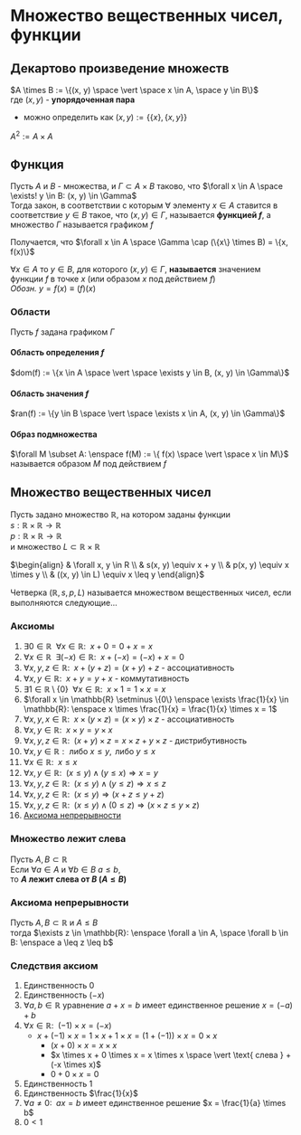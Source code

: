 # Множество вещественных чисел, функции

## Декартово произведение множеств
$A \times B := \{(x, y) \space \vert \space x \in A, \space y \in B\}$  
где $(x, y)$ - **упорядоченная пара**
- можно определить как $(x, y) := \{\{x\}, \{x, y\}\}$

$A^{2} := A \times A$

## Функция
Пусть $A$ и $B$ - множества, и $\Gamma \subset A \times B$ таково, что $\forall x \in A \space \exists! y \in B: (x, y) \in \Gamma$  
Тогда закон, в соответствии с которым $\forall$ элементу $x \in A$ ставится в соответствие $y \in B$ такое, что $(x, y) \in \Gamma$, называется **функцией $f$**, а множество $\Gamma$ называется графиком $f$

Получается, что $\forall x \in A \space \Gamma \cap (\{x\} \times B) = \{x, f(x)\}$

$\forall x \in A$ то $y \in B$, для которого $(x, y) \in \Gamma$, **называется** значением функции $f$ в точке $x$ (или образом $x$ под действием $f$)  
*Обозн.* $y = f(x) \equiv (f)(x)$

### Области
Пусть $f$ задана графиком $\Gamma$
#### Область определения $f$
$dom(f) := \{x \in A \space \vert \space \exists y \in B, (x, y) \in \Gamma\}$

#### Область значения $f$
$ran(f) := \{y \in B \space \vert \space \exists x \in A, (x, y) \in \Gamma\}$

#### Образ подмножества
$\forall M \subset A: \enspace f(M) := \{ f(x) \space \vert \space x \in M\}$    
называется образом $M$ под действием $f$

## Множество вещественных чисел
Пусть задано множество $\mathbb{R}$, на котором заданы функции  
$s: \mathbb{R} \times \mathbb{R} \to \mathbb{R}$  
$p: \mathbb{R} \times \mathbb{R} \to \mathbb{R}$  
и множество $L \subset \mathbb{R} \times \mathbb{R}$

$\begin{align} & \forall x, y \in R \\ & s(x, y) \equiv x + y \\ & p(x, y) \equiv x \times y \\ & ((x, y) \in L) \equiv x \leq y \end{align}$

Четверка $(\mathbb{R}, s, p, L)$ называется множеством вещественных чисел, если выполняются следующие...

### Аксиомы
1. $\exists 0 \in \mathbb{R} \enspace \forall x \in \mathbb{R}: \enspace x + 0 = 0 + x = x$
2. $\forall x \in \mathbb{R} \enspace \exists (-x) \in \mathbb{R}: \enspace x + (-x) = (-x) + x = 0$
3. $\forall x, y, z \in \mathbb{R}: \enspace x + (y + z) = (x + y) + z$ - ассоциативность
4. $\forall x, y \in \mathbb{R}: \enspace x + y = y + x$ - коммутативность
5. $\exists 1 \in \mathbb{R} \setminus \{0\} \enspace \forall x \in \mathbb{R}: \enspace x \times 1 = 1 \times x = x$
6. $\forall x \in \mathbb{R} \setminus \{0\} \enspace \exists \frac{1}{x} \in \mathbb{R}: \enspace x \times \frac{1}{x} = \frac{1}{x} \times x = 1$
7. $\forall x, y, x \in \mathbb{R}: \enspace x \times (y \times z) = (x \times y) \times z$ - ассоциативность
8. $\forall x, y \in \mathbb{R}: \enspace x \times y = y \times x$
9. $\forall x, y, z \in \mathbb{R}: \enspace (x + y) \times z = x \times z + y \times z$ - дистрибутивность
10. $\forall x, y \in \mathbb{R}: \text{ либо } x \leq y, \text{ либо } y \leq x$
11. $\forall x \in \mathbb{R}: \enspace x \leq x$
12. $\forall x, y \in \mathbb{R}: \enspace (x \leq y) \land (y \leq x) \Rightarrow x = y$
13. $\forall x, y, z \in \mathbb{R}: \enspace (x \leq y) \land (y \leq z) \Rightarrow x \leq z$
14. $\forall x, y, z \in \mathbb{R}: \enspace (x \leq y) \Rightarrow (x + z \leq y + z)$
15. $\forall x, y, z \in \mathbb{R}: \enspace (x \leq y) \land (0 \leq z) \Rightarrow (x \times z \leq y \times z)$
16. [Аксиома непрерывности](#аксиома-непрерывности)

### Множество лежит слева
Пусть $A, B \subset \mathbb{R}$  
Если $\forall a \in A$ и $\forall b \in B$ $a \leq b$,  
то **$A$ лежит слева от $B$ ($A \leq B$)**

### Аксиома непрерывности
Пусть $A, B \subset \mathbb{R}$ и $A \leq B$  
тогда $\exists z \in \mathbb{R}: \enspace \forall a \in A, \space \forall b \in B: \enspace a \leq z \leq b$

### Следствия аксиом
1. Единственность $0$
2. Единственность $(-x)$
3. $\forall a, b \in \mathbb{R}$ уравнение $a + x = b$ имеет единственное решение $x = (-a) + b$
4. $\forall x \in \mathbb{R}: \enspace (-1) \times x = (-x)$
	- $x + (-1) \times x = 1 \times x + 1 \times x = (1 + (-1)) \times x = 0 \times x$ 
		- $(x + 0) \times x = x \times x$
		- $x \times x + 0 \times x = x \times x \space \vert \text{ слева } + (-x \times x)$
		- $0 + 0 \times x = 0$
5. Единственность $1$
6. Единственность $\frac{1}{x}$
7. $\forall a \neq 0: \enspace ax = b$ имеет единственное решение $x = \frac{1}{a} \times b$
8. $0 < 1$
